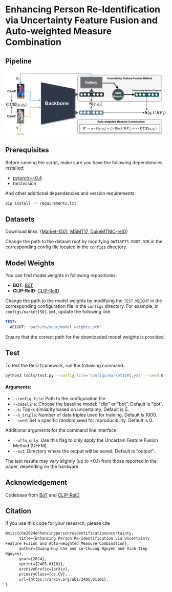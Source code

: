 # Enhancing Person Re-Identification via Uncertainty Feature Fusion and Auto-weighted Measure Combination
## Pipeline
![](images/reidpipe_.png)
## Prerequisites

Before running the script, make sure you have the following dependencies installed:

- [pytorch>=0.4](https://pytorch.org/)
- torchvision

And other additional dependencies and version requirements:

```bash
pip install -r requirements.txt
```

## Datasets
Download links: ([Market-1501](https://drive.google.com/file/d/0B8-rUzbwVRk0c054eEozWG9COHM/view), [MSMT17](https://arxiv.org/abs/1711.08565), [DukeMTMC-reID](https://arxiv.org/abs/1609.01775))

Change the path to the dataset root by modifying `DATASETS.ROOT_DIR` in the corresponding config file located in the `configs` directory.
## Model Weights
You can find model weights in following repositories:
- **BOT**: [BoT](https://github.com/michuanhaohao/reid-strong-baseline)
- **CLIP-ReID**: [CLIP-ReID](https://github.com/Syliz517/CLIP-ReID/tree/master)

Change the path to the model weights by modifying the `TEST.WEIGHT` in the corresponding configuration file in the `configs` directory. For example, in `configs/market1501.yml`, update the following line:

```yaml
TEST:
  WEIGHT: "path/to/your/model_weights.pth"
```

Ensure that the correct path for the downloaded model weights is provided.

## Test

To test the ReID framework, run the following command:

```bash
python3 tools/test.py --config_file='configs/market1501.yml' --seed 0 --k 4 --n_triple 1000 --baseline bot
```

#### Arguments:
- `--config_file`: Path to the configuration file.
- `--baseline`: Choose the baseline model: "clip" or "bot". Default is "bot".
- `--k`: Top-k similarity based on uncertainty. Default is 5.
- `--n_triple`: Number of data triples used for training. Default is 1000.
- `--seed`: Set a specific random seed for reproducibility. Default is 0.

Additional arguments for the command line interface:
- `--uffm_only`: Use this flag to only apply the Uncertain Feature Fusion Method (UFFM).
- `--out`: Directory where the output will be saved. Default is "output".

The test results may vary slightly (up to ±0.1) from those reported in the paper, depending on the hardware.
## Acknowledgement
Codebase from [BoT](https://github.com/michuanhaohao/reid-strong-baseline) and [CLIP-ReID](https://github.com/Syliz517/CLIP-ReID/tree/master)
## Citation

If you use this code for your research, please cite

```ref
@misc{che2024enhancingpersonreidentificationuncertainty,
      title={Enhancing Person Re-Identification via Uncertainty Feature Fusion and Auto-weighted Measure Combination}, 
      author={Quang-Huy Che and Le-Chuong Nguyen and Vinh-Tiep Nguyen},
      year={2024},
      eprint={2405.01101},
      archivePrefix={arXiv},
      primaryClass={cs.CV},
      url={https://arxiv.org/abs/2405.01101}, 
}
```
  







